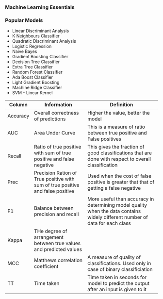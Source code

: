 
### Machine Learning Essentials

### Popular Models
- Linear Discriminant Analysis
- K Neighbours Classifier
- Quadratic Discriminant Analysis 
- Logistic Regression
- Naive Bayes
- Gradient Boosting Classifier
- Decision Tree Classifier
- Extra Tree Classifier 
- Random Forest Classifier
- Ada Boost Classifier
- Light Gradient Boosting
- Machine Ridge Classifier 
- SVM - Linear Kernel


|Column|Information| Definition|
|---|---|---|
|Accuracy| Overall correctness of predictions | Higher the value, better the model|
|AUC | Area Under Curve | This is a measure of ratio between true positive and False positives|
|Recall| Ratio of true positive with sum of true positive and false negative| This gives the fraction of good classifications that are done with respect to overall classification| 
|Prec| Precision Ration of True positive with sum of true positive and false positive| Used when the cost of false positive is greater that that of getting a false negative|
|F1|Balance between precision and recall|More useful than accuracy in determining model quality when the data contains widely different number of data for each class|
|Kappa | THe degree of arrangement between true values and predicted values|
|MCC|Matthews correlation coefficient|A measure of quality of classifications. Used only in case of binary classificiation|
|TT| Time taken| Time taken in seconds for model to predict the output after an input is given to it| 